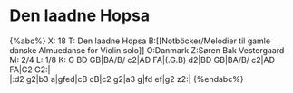 # Den laadne Hopsa

{%abc%}
X: 18
T: Den laadne Hopsa
B:[[Notböcker/Melodier til gamle danske Almuedanse for Violin solo]]
O:Danmark
Z:Søren Bak Vestergaard
M: 2/4
L: 1/8
K: G
BD GB|BA/B/ c2|AD FA|(.G.B) d2|BD GB|BA/B/ c2|AD FA|G2 G2:|\
|:d2 g2|b3 a|gfed|cB cB|c2 g2|a3 g|fd ef|g2 z2:|
{%endabc%}
